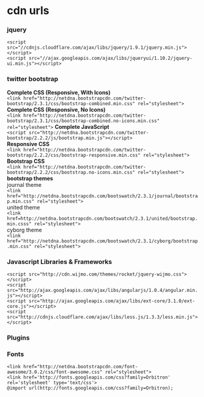 cdn urls
=======================================

### jquery
`<script src="//cdnjs.cloudflare.com/ajax/libs/jquery/1.9.1/jquery.min.js"></script>`  
`<script src="//ajax.googleapis.com/ajax/libs/jqueryui/1.10.2/jquery-ui.min.js"></script>`   

### twitter bootstrap

__Complete CSS (Responsive, With Icons)__   
`<link href="http://netdna.bootstrapcdn.com/twitter-bootstrap/2.3.1/css/bootstrap-combined.min.css" rel="stylesheet">`   
__Complete CSS (Responsive, No Icons)__   
`<link href="http://netdna.bootstrapcdn.com/twitter-bootstrap/2.3.1/css/bootstrap-combined.no-icons.min.css" rel="stylesheet">`
__Complete JavaScript__   
`<script src="http://netdna.bootstrapcdn.com/twitter-bootstrap/2.2.2/js/bootstrap.min.js"></script>`   
__Responsive CSS__    
`<link href="http://netdna.bootstrapcdn.com/twitter-bootstrap/2.2.2/css/bootstrap-responsive.min.css" rel="stylesheet">`   
__Bootstrap CSS__   
`<link href="http://netdna.bootstrapcdn.com/twitter-bootstrap/2.2.2/css/bootstrap.no-icons.min.css" rel="stylesheet">`   
__bootstrap themes__     
journal theme   
`<link href="http://netdna.bootstrapcdn.com/bootswatch/2.3.1/journal/bootstrap.min.css" rel="stylesheet">`   
united theme   
`<link href=http://netdna.bootstrapcdn.com/bootswatch/2.3.1/united/bootstrap.min.csss" rel="stylesheet">`   
cyborg theme   
`<link href="http://netdna.bootstrapcdn.com/bootswatch/2.3.1/cyborg/bootstrap.min.css" rel="stylesheet">`   

### Javascript Libraries & Frameworks
`<script src="http://cdn.wijmo.com/themes/rocket/jquery-wijmo.css"></script>`   
`<script src="http://ajax.googleapis.com/ajax/libs/angularjs/1.0.4/angular.min.js"></script>`   
`<script src="http://ajax.googleapis.com/ajax/libs/ext-core/3.1.0/ext-core.js"></script>`  
`<script src="http://cdnjs.cloudflare.com/ajax/libs/less.js/1.3.3/less.min.js"></script>`   



### Plugins
 

### Fonts
`<link href="http://netdna.bootstrapcdn.com/font-awesome/3.0.2/css/font-awesome.css" rel="stylesheet">`   
`<link href='http://fonts.googleapis.com/css?family=Orbitron' rel='stylesheet' type='text/css'>`   
`@import url(http://fonts.googleapis.com/css?family=Orbitron);`   










